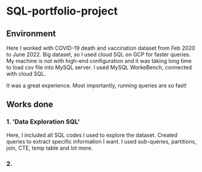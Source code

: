 # SQL-portfolio-project

## Environment
Here I worked with COVID-19 death and vaccination dataset from Feb 2020 to June 2022. Big dataset, so I used cloud SQL on GCP for faster queries.
My machine is not with high-end configuration and it was taking long time to load csv file into MySQL server. 
I used MySQL WorkeBench, connected with cloud SQL. 

It was a great experience.
Most importantly, running queries are so fast!


## Works done

### 1. 'Data Exploration SQL' 
Here, I included all SQL codes I used to explore the dataset. Created queries to extract specific information I want. I used sub-queries, partitions, join, CTE, temp table and lot more. 

### 2. 


